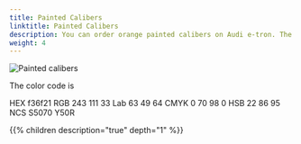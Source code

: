 ```yaml
---
title: Painted Calibers
linktitle: Painted Calibers
description: You can order orange painted calibers on Audi e-tron. The code is **PC2** on e-tron 55/50 and **PC4** on e-tron S. 
weight: 4
---
```


![Painted calibers](paintedcalibers.png "Painted Calibers on e-tron S")

The color code is

HEX f36f21
RGB 243 111 33
Lab 63 49 64
CMYK 0 70 98 0
HSB 22 86 95
NCS S5070 Y50R

{{% children description="true" depth="1" %}}
